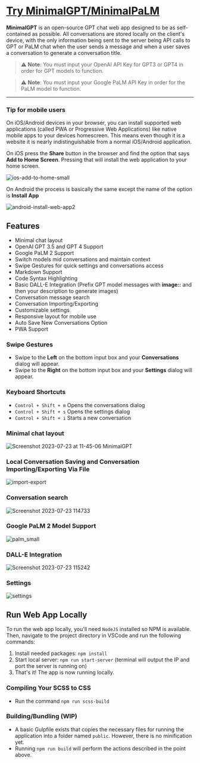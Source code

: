 # [Try MinimalGPT/MinimalPaLM](https://minimalgpt.app/)

**MinimalGPT** is an open-source GPT chat web app designed to be as self-contained as possible. All conversations are stored locally on the client's device, with the only information being sent to the server being API calls to GPT or PaLM chat when the user sends a message and when a user saves a conversation to generate a conversation title.

> ⚠️ **Note**: You must input your OpenAI API Key for GPT3 or GPT4 in order for GPT models to function.

> ⚠️ **Note**: You must input your Google PaLM API Key in order for the PaLM model to function.

---

### Tip for mobile users

On iOS/Android devices in your browser, you can install supported web applications (called PWA or Progressive Web Applications) like native mobile apps to your devices homescreen. This means even though it is a website it is nearly indistinguishable from a normal iOS/Android application.

On iOS press the **Share** button in the browser and find the option that says **Add to Home Screen**. Pressing that will install the web application to your home screen.

![ios-add-to-home-small](https://user-images.githubusercontent.com/2380471/235267080-d69a2a46-50fa-4acf-b36b-da10b5d439d1.jpg)

On Android the process is basically the same except the name of the option is **Install App**

![android-install-web-app2](https://github.com/fingerthief/minimal-gpt/assets/2380471/cfd51a6a-5a03-4ff0-851a-c20c0565a89d)

## Features

- Minimal chat layout
- OpenAI GPT 3.5 and GPT 4 Support
- Google PaLM 2 Support
- Switch models mid conversations and maintain context
- Swipe Gestures for quick settings and conversations access
- Markdown Support
- Code Syntax Highlighting
- Basic DALL-E Integration (Prefix GPT model messages with **image::** and then your description to generate images)
- Conversation message search
- Conversation Importing/Exporting
- Customizable settings
- Responsive layout for mobile use
- Auto Save New Conversations Option
- PWA Support

### Swipe Gestures

- Swipe to the **Left** on the bottom input box and your **Conversations** dialog will appear.
- Swipe to the **Right** on the bottom input box and your **Settings** dialog will appear.

### Keyboard Shortcuts

- `Control + Shift + m` Opens the  conversations dialog
- `Control + Shift + s` Opens the settings dialog
- `Control + Shift + i` Starts a new conversation

### Minimal chat layout

![Screenshot 2023-07-23 at 11-45-06 MinimalGPT](https://github.com/fingerthief/minimal-gpt/assets/2380471/f9ef7f23-2e20-4939-933b-855ae2e44502)

### Local Conversation Saving and Conversation Importing/Exporting Via File

![import-export](https://github.com/fingerthief/minimal-gpt/assets/2380471/12f78b86-512d-484a-91b2-21a50b0f455c)

### Conversation search

![Screenshot 2023-07-23 114733](https://github.com/fingerthief/minimal-gpt/assets/2380471/27b23efd-b93a-417c-b8a3-929378c49908)

### Google PaLM 2 Model Support

![palm_small](https://github.com/fingerthief/minimal-gpt/assets/2380471/55eaabac-7125-4266-9188-b357034c74e9)

### DALL-E Integration

![Screenshot 2023-07-23 115242](https://github.com/fingerthief/minimal-gpt/assets/2380471/4231d9aa-771a-481f-b3f3-b6e4b9879d8e)

### Settings

![settings](https://github.com/fingerthief/minimal-gpt/assets/2380471/aa55a67c-043a-442e-ac43-76022994f4d1)

## Run Web App Locally

To run the web app locally, you'll need `NodeJS` installed so NPM is available. Then, navigate to the project directory in VSCode and run the following commands:

1. Install needed packages: `npm install`
2. Start local server: `npm run start-server` (terminal will output the IP and port the server is running on)
3. That's it! The app is now running locally.

### Compiling Your SCSS to CSS

- Run the command `npm run scss-build`

### Building/Bundling (WIP)

- A basic Gulpfile exists that copies the necessary files for running the application into a folder named `public`. However, there is no minification yet.
- Running `npm run build` will perform the actions described in the point above.
